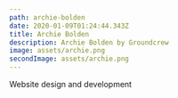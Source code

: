 ```yaml
---
path: archie-bolden
date: 2020-01-09T01:24:44.343Z
title: Archie Bolden
description: Archie Bolden by Groundcrew
image: assets/archie.png
secondImage: assets/archie.png
---
```

Website design and development
